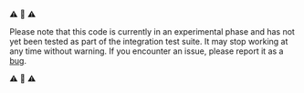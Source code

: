 :warning: :construction: :warning:

Please note that this code is currently in an experimental phase and has not yet been tested as part of the integration test suite.
It may stop working at any time without warning.
If you encounter an issue, please report it as a [bug](https://github.com/veraison/services/issues/new?template=bug-report.md).

:warning: :construction: :warning: